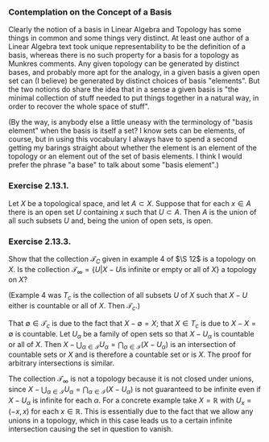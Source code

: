 ### Contemplation on the Concept of a Basis

Clearly the notion of a basis in Linear Algebra and Topology has some things in common and some things very distinct.
At least one author of a Linear Algebra text took unique representability to be the definition of a basis, whereas there is no such property for a basis for a topology as Munkres comments.
Any given topology can be generated by distinct bases, and probably more apt for the analogy, in a given basis a given open set can (I believe) be generated by distinct choices of basis "elements".
But the two notions do share the idea that in a sense a given basis is "the minimal collection of stuff needed to put things together in a natural way, in order to recover the whole space of stuff".

(By the way, is anybody else a little uneasy with the terminology of "basis element" when the basis is itself a set?
I know sets can be elements, of course, but in using this vocabulary I always have to spend a second getting my barings straight about whether the element is an element of the topology or an element out of the set of basis elements.
I think I would prefer the phrase "a base" to talk about some "basis element".)

### Exercise 2.13.1.
Let $X$ be a topological space, and let $A \subset X$.
Suppose that for each $x \in A$ there is an open set $U$ containing $x$ such that $U \subset A$.
Then $A$ is the union of all such subsets $U$ and, being the union of open sets, is open.

### Exercise 2.13.3.

Show that the collection $\mathcal{T}_{C}$ given in example 4 of $\S 12$ is a topology on $X$.  Is the collection $\mathcal{T}_\infty = \{U |X-U \text{is infinite or empty or all of } X\}$ a topology on $X$?

(Example 4 was $T_c$ is the collection of all subsets $U$ of $X$ such that $X-U$ either is countable or all of $X$.  Then $\mathcal{T}_c$.)

That $\emptyset\in \mathcal{T}_c$ is due to the fact that $X-\emptyset = X$; that $X\in T_c$ is due to $X-X=\emptyset$ is countable.  Let $U_\alpha$ be a family of open sets so that $X-U_\alpha$ is countable or all of $X$.  Then $\displaystyle X - \bigcup_{\alpha \in \mathcal{I}}U_\alpha = \bigcap_{\alpha\in \mathcal{I}}(X-U_\alpha)$ is an intersection of countable sets or $X$ and is therefore a countable set or is $X$.  The proof for arbitrary intersections is similar.

The collection $\mathcal{T}_\infty$ is not a topology because it is not closed under unions, since $\displaystyle X-\bigcup_{\alpha\in\mathcal{I}}U_\alpha=\bigcap_{\alpha\in\mathcal{I}}(X-U_\alpha)$ is not guaranteed to be infinite even if $X-U_\alpha$ is infinite for each $\alpha$.  For a concrete example take $X=\mathbb{R}$ with $U_x = (-x,x)$ for each $x\in \mathbb{R}$.  This is essentially due to the fact that we allow any unions in a topology, which in this case leads us to a certain infinite intersection causing the set in question to vanish.